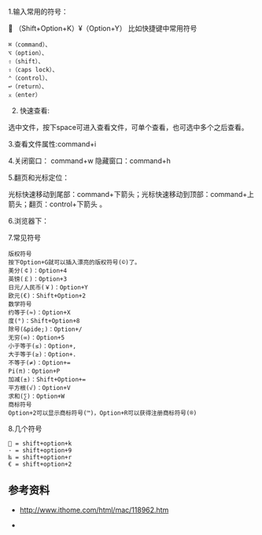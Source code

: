 1.输入常用的符号：

 （Shift+Option+K）¥（Option+Y）
比如快捷键中常用符号

```
⌘（command）、
⌥（option）、
⇧（shift）、
⇪（caps lock）、
⌃（control）、
↩（return）、
⌅（enter）
```

2. 快速查看:

选中文件，按下space可进入查看文件，可单个查看，也可选中多个之后查看。


3.查看文件属性:command+i




4.关闭窗口： command+w 隐藏窗口：command+h


5.翻页和光标定位：

光标快速移动到尾部：command+下箭头；光标快速移动到顶部：command+上箭头；翻页：control+下箭头 。


6.浏览器下：

7.常见符号

```
版权符号
按下Option+G就可以插入漂亮的版权符号(©)了。
美分(￠)：Option+4
英镑(￡)：Option+3
日元/人民币(￥)：Option+Y
欧元(€)：Shift+Option+2
数学符号
约等于(≈)：Option+X
度(°)：Shift+Option+8
除号(&pide;)：Option+/
无穷(∞)：Option+5
小于等于(≤)：Option+,
大于等于(≥)：Option+.
不等于(≠)：Option+=
Pi(π)：Option+P
加减(±)：Shift+Option+=
平方根(√)：Option+V
求和(∑)：Option+W
商标符号
Option+2可以显示商标符号(™)，Option+R可以获得注册商标符号(®)
```

8.几个符号

```
 = shift+option+k
· = shift+option+9
‰ = shift+option+r
€ = shift+option+2
```


## 参考资料

- http://www.ithome.com/html/mac/118962.htm

- 